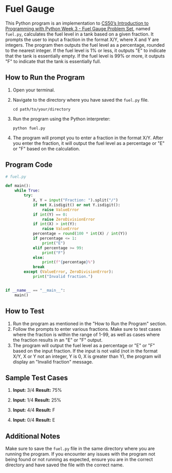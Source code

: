 # Fuel Gauge

This Python program is an implementation to [CS50’s Introduction to Programming with Python Week 3 - Fuel Gauge Problem Set](https://cs50.harvard.edu/python/2022/psets/3/fuel/), named `fuel.py`, calculates the fuel level in a tank based on a given fraction. It prompts the user to input a fraction in the format X/Y, where X and Y are integers. The program then outputs the fuel level as a percentage, rounded to the nearest integer. If the fuel level is 1% or less, it outputs "E" to indicate that the tank is essentially empty. If the fuel level is 99% or more, it outputs "F" to indicate that the tank is essentially full.

## How to Run the Program

1. Open your terminal.
2. Navigate to the directory where you have saved the `fuel.py` file.

   ```
   cd path/to/your/directory
   ```

3. Run the program using the Python interpreter:

   ```
   python fuel.py
   ```

4. The program will prompt you to enter a fraction in the format X/Y. After you enter the fraction, it will output the fuel level as a percentage or "E" or "F" based on the calculation.

## Program Code

```python
# fuel.py

def main():
    while True:
        try:
            X, Y = input("Fraction: ").split("/")
            if not X.isdigit() or not Y.isdigit():
                raise ValueError
            if int(Y) == 0:
                raise ZeroDivisionError
            if int(X) > int(Y):
                raise ValueError
            percentage = round(100 * int(X) / int(Y))
            if percentage <= 1:
                print("E")
            elif percentage >= 99:
                print("F")
            else:
                print(f"{percentage}%")
            break
        except (ValueError, ZeroDivisionError):
            print("Invalid fraction.")


if __name__ == "__main__":
    main()
```

## How to Test

1. Run the program as mentioned in the "How to Run the Program" section.
2. Follow the prompts to enter various fractions. Make sure to test cases where the fraction is within the range of 1-99, as well as cases where the fraction results in an "E" or "F" output.
3. The program will output the fuel level as a percentage or "E" or "F" based on the input fraction. If the input is not valid (not in the format X/Y, X or Y not an integer, Y is 0, X is greater than Y), the program will display an "Invalid fraction" message.

## Sample Test Cases

1. **Input:** 3/4
   **Result:** 75%

2. **Input:** 1/4
   **Result:** 25%

3. **Input:** 4/4
   **Result:** F

4. **Input:** 0/4
   **Result:** E

## Additional Notes

Make sure to save the `fuel.py` file in the same directory where you are running the program. If you encounter any issues with the program not being found or not running as expected, ensure you are in the correct directory and have saved the file with the correct name.